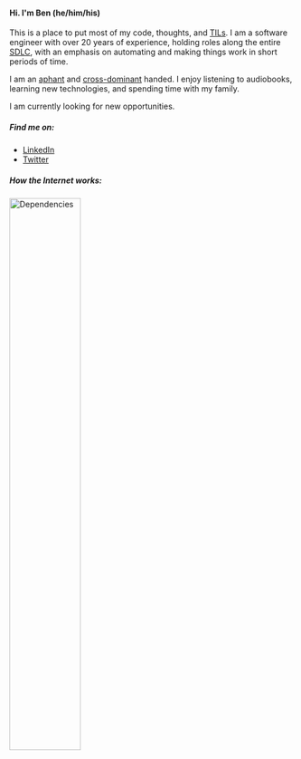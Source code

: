 
#### Hi.  I'm Ben (he/him/his) 
This is a place to put most of my code, thoughts, and [TILs](https://github.com/benjaminmetzler/TIL).  I am a software engineer with over 20 years of experience, holding roles along the entire [SDLC](https://en.wikibooks.org/wiki/Introduction_to_Software_Engineering/Process/Life_Cycle), with an emphasis on automating and making things work in short periods of time.

I am an [aphant](https://en.wikipedia.org/wiki/Aphantasia) and [cross-dominant](https://en.wikipedia.org/wiki/Cross-dominance) handed.  I enjoy listening to audiobooks, learning new technologies, and spending time with my family.  

I am currently looking for new opportunities.

##### Find me on:
* [LinkedIn](https://www.linkedin.com/in/benjaminmetzler/)
* [Twitter](https://twitter.com/benjaminmetzler)

##### How the Internet works:
<img width=50% src="https://imgs.xkcd.com/comics/dependency_2x.png" alt="Dependencies">

<!--
**benjaminmetzler/benjaminmetzler** is a ✨ _special_ ✨ repository because its `README.md` (this file) appears on your GitHub profile.

Here are some ideas to get you started:

- 🔭 I’m currently working on ...
- 🌱 I’m currently learning ...
- 👯 I’m looking to collaborate on ...
- 🤔 I’m looking for help with ...
- 💬 Ask me about ...
- 📫 How to reach me: ...
- 😄 Pronouns: ...
- ⚡ Fun fact: ...
-->
